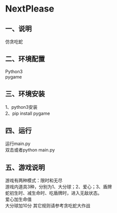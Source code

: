# NextPlease
## 一、说明
仿贪吃蛇
## 二、环境配置
Python3  
pygame
## 三、环境安装
1、python3安装  
2、pip install pygame
## 四、运行
运行main.py  
双击或者python main.py
## 五、游戏说明
游戏有两种模式：限时和无尽  
游戏内道具3种，分别为1、大分球；2、爱心；3、盾牌  
蛇初生时、减生命时、吃盾牌时，进入无敌状态。  
爱心加生命值  
大分球加10分
其它规则请参考贪吃蛇大作战